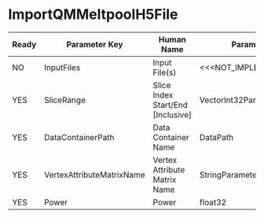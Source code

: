# ImportQMMeltpoolH5File #

| Ready | Parameter Key | Human Name | Parameter Type | Parameter Class |
|-------|---------------|------------|-----------------|----------------|
| NO | InputFiles | Input File(s) | <<<NOT_IMPLEMENTED>>> | MultiInputFileFilterParameter |
| YES | SliceRange | Slice Index Start/End [Inclusive] | VectorInt32Parameter::ValueType | VectorInt32Parameter |
| YES | DataContainerPath | Data Container Name | DataPath | DataGroupCreationParameter |
| YES | VertexAttributeMatrixName | Vertex Attribute Matrix Name | StringParameter::ValueType | StringParameter |
| YES | Power | Power | float32 | Float32Parameter |
